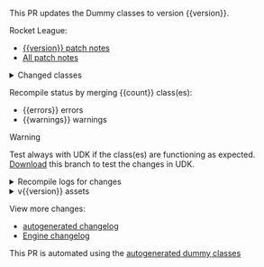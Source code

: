 This PR updates the Dummy classes to version {{version}}.

Rocket League:

- [{{version}} patch notes](https://www.rocketleague.com/news/patch-notes-v{{versionslash}}/)
- [All patch notes](https://www.rocketleague.com/en/news/search?q=patch%20notes)

<details>
<summary>Changed classes</summary>

| package | class                         | status   |
| ------- | ----------------------------- | -------- |
{{classes}}

</details>

Recompile status by merging {{count}} class(es):

- {{errors}} errors
- {{warnings}} warnings

> [!WARNING]
> Test always with UDK if the class(es) are functioning as expected. [Download]({{downloadUrl}}) this branch to test the changes in UDK.

<details>
<summary>Recompile logs for changes</summary>

```sh
{{annotations}}
```

</details>

<details>
<summary>v{{version}} assets</summary>

{{kismetassets}}

</details>

View more changes:

- [autogenerated changelog](https://github.com/ghostrider-05/RL-dummy-classes2/blob/main/CHANGELOG.md)
- [Engine changelog](https://github.com/ghostrider-05/RL-dummy-classes2/blob/main/ci/changelog/CHANGELOG_Engine.md)

This PR is automated using the [autogenerated dummy classes](https://github.com/ghostrider-05/RL-dummy-classes2)

<!-- markdownlint-disable-file MD033 MD041 MD055 MD056 -->